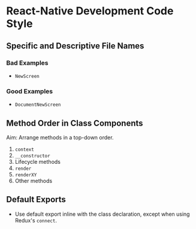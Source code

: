 # React-Native Development Code Style

## Specific and Descriptive File Names

### Bad Examples
* `NewScreen`

### Good Examples
* `DocumentNewScreen`

## Method Order in Class Components

Aim: Arrange methods in a top-down order.

1. `context`
2. `__constructor`
3. Lifecycle methods
4. `render`
5. `renderXY`
6. Other methods

## Default Exports

- Use default export inline with the class declaration, except when using Redux's `connect`.
